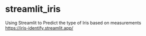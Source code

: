 # streamlit_iris
Using Streamlit to Predict the type of Iris based on measurements
https://iris-identify.streamlit.app/

